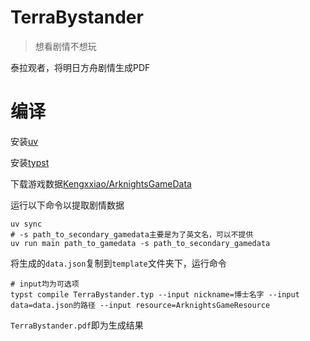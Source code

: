 # TerraBystander

> 想看剧情不想玩

泰拉观者，将明日方舟剧情生成PDF

# 编译

安装[uv](https://docs.astral.sh/uv/getting-started/installation/)

安装[typst](https://github.com/typst/typst/releases)

下载游戏数据[Kengxxiao/ArknightsGameData](https://github.com/Kengxxiao/ArknightsGameData)

运行以下命令以提取剧情数据

```shell
uv sync
# -s path_to_secondary_gamedata主要是为了英文名，可以不提供
uv run main path_to_gamedata -s path_to_secondary_gamedata
```

将生成的`data.json`复制到`template`文件夹下，运行命令

```shell
# input均为可选项
typst compile TerraBystander.typ --input nickname=博士名字 --input data=data.json的路径 --input resource=ArknightsGameResource
```

`TerraBystander.pdf`即为生成结果
